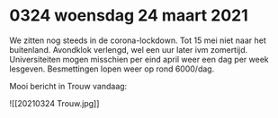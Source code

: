 # 0324 woensdag 24 maart 2021
We zitten nog steeds in de corona-lockdown. Tot 15 mei niet naar het buitenland. Avondklok verlengd, wel een uur later ivm zomertijd. Universiteiten mogen misschien per eind april weer een dag per week lesgeven. Besmettingen lopen weer op rond 6000/dag.

Mooi bericht in Trouw vandaag:

![[20210324 Trouw.jpg]]